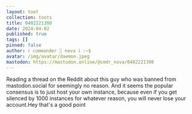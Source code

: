 ```yaml
---
layout: toot
collection: toots
title: 0402221300
date: 2024-04-02
published: true
tags: []
pinned: false
author: ⸸ commander ░ nova ⸸ :~$
avatar: /img/avatar/daemon.jpeg
mastodon: https://mastodon.online/@cmdr_nova/0402221300
---
```


Reading a thread on the Reddit about this guy who was banned from mastodon.social for seemingly no reason. And it seems the popular consensus is to just host your own instance, because even if you get silenced by 1000 instances for whatever reason, you will never lose your account.Hey that's a good point
